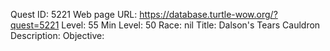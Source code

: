 Quest ID: 5221
Web page URL: https://database.turtle-wow.org/?quest=5221
Level: 55
Min Level: 50
Race: nil
Title: Dalson's Tears Cauldron
Description: 
Objective: 
